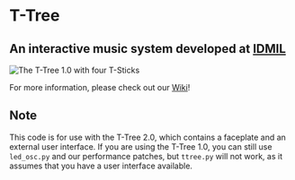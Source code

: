 # T-Tree
## An interactive music system developed at [IDMIL](http://www-new.idmil.org/project/t-tree/)
![The T-Tree 1.0 with four T-Sticks](https://idmil.org/wp-content/uploads/2022/04/eyJidWNrZXQiOiJhc3NldHMucHVicHViLm9yZyIsImtleSI6Ijgycmd0dGxjLzYxNjQzMTUyNTMxODIzLmpwZWciLCJlZGl0cyI6eyJyZXNpemUiOnsid2lkdGgiOjgwMCwiZml0IjoiaW5zaWRlIiwid2l0aG91dEVubGFyZ2VtZW50Ijp0cnVlfX19-181x300.jpeg)

For more information, please check out our [Wiki](https://github.com/IDMIL/T-Tree/wiki)!

## Note
This code is for use with the T-Tree 2.0, which contains a faceplate and an external user interface.
If you are using the T-Tree 1.0, you can still use `led_osc.py` and our performance patches, but `ttree.py` will not work, as it assumes that you have a user interface available.
